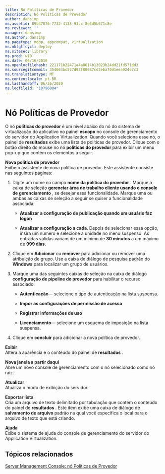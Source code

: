 ```yaml
---
title: Nó Políticas de Provedor
description: Nó Políticas de Provedor
author: dansimp
ms.assetid: 89b47076-7732-4128-93cc-8e6d5b671c8e
ms.reviewer: ''
manager: dansimp
ms.author: dansimp
ms.pagetype: mdop, appcompat, virtualization
ms.mktglfcycl: deploy
ms.sitesec: library
ms.prod: w10
ms.date: 06/16/2016
ms.openlocfilehash: 221171b22471a4a8614b13023b24dd21fd571dd3
ms.sourcegitcommit: 354664bc527d93f80687cd2eba70d1eea024c7c3
ms.translationtype: MT
ms.contentlocale: pt-BR
ms.lasthandoff: 06/26/2020
ms.locfileid: "10796804"
---
```

# Nó Políticas de Provedor


O nó **políticas do provedor** é um nível abaixo do nó do sistema de virtualização do aplicativo no painel **escopo** no console de gerenciamento do servidor do Application Virtualization. Quando você seleciona esse nó, o painel de **resultados** exibe uma lista de políticas de provedor. Clique com o botão direito do mouse no nó **políticas do provedor** para exibir um menu pop-up que contém os elementos a seguir.

<a href="" id="new-provider-policy"></a>**Nova política de provedor**  
Exibe o assistente de nova política de provedor. Este assistente consiste nas seguintes páginas:

1.  Digite um nome no campo **nome da política do provedor** . Marque a caixa de seleção **gerenciar área de trabalho cliente usando o console de gerenciamento** , se desejar essa funcionalidade. Marque uma ou ambas as caixas de seleção a seguir se quiser a funcionalidade associada:

    -   **Atualizar a configuração de publicação quando um usuário faz logon**

    -   **Atualizar a configuração a cada**. Depois de selecionar essa opção, insira um número e selecione a unidade no menu suspenso. As entradas válidas variam de um mínimo de **30 minutos** a um máximo de **999 dias**.

2.  Clique em **Adicionar** ou **remover** para adicionar ou remover uma atribuição de grupo. Use a caixa de diálogo de pesquisa padrão do **Windows** para localizar um grupo de usuários.

3.  Marque uma das seguintes caixas de seleção na caixa de diálogo **configuração de pipeline do provedor** para habilitar o recurso associado:

    -   **Autenticação**— selecione o tipo de autenticação na lista suspensa.

    -   **Impor as configurações de permissão de acesso**

    -   **Registrar informações de uso**

    -   **Licenciamento**— selecione um esquema de imposição na lista suspensa.

4.  Clique em **concluir** para adicionar a nova política de provedor.

<a href="" id="view"></a>**Exibir**  
Altera a aparência e o conteúdo do painel de **resultados** .

<a href="" id="new-window-from-here"></a>**Nova janela a partir daqui**  
Abre um novo console de gerenciamento com o nó selecionado como nó raiz.

<a href="" id="refresh"></a>**Atualizar**  
Atualiza o modo de exibição do servidor.

<a href="" id="export-list"></a>**Exportar lista**  
Cria um arquivo de texto delimitado por tabulação que contém o conteúdo do painel de **resultados** . Este item exibe uma caixa de diálogo de **salvamento de arquivo** padrão na qual você especifica o local para o arquivo de texto que está criando.

<a href="" id="help"></a>**Ajuda**  
Exibe o sistema de ajuda do console de gerenciamento do servidor do Application Virtualization.

## Tópicos relacionados


[Server Management Console: nó Políticas de Provedor](server-management-console-provider-policies-node.md)

 

 





